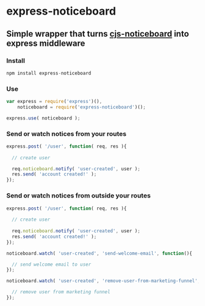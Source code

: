 express-noticeboard
===

## Simple wrapper that turns [cjs-noticeboard](https://www.npmjs.com/package/cjs-noticeboard "cjs-noticeboard on npm") into express middleware

### Install

```js
npm install express-noticeboard
```

### Use

```js
var express = require('express')(),
    noticeboard = require('express-noticeboard')();

express.use( noticeboard );
```

### Send or watch notices from your routes

```js
express.post( '/user', function( req, res ){
  
  // create user

  req.noticeboard.notify( 'user-created', user );
  res.send( 'account created!' );  
});
```

### Send or watch notices from outside your routes

```js
express.post( '/user', function( req, res ){
  
  // create user
  
  req.noticeboard.notify( 'user-created', user );
  res.send( 'account created!' );
});

noticeboard.watch( 'user-created', 'send-welcome-email', function(){

  // send welcome email to user
});

noticeboard.watch( 'user-created', 'remove-user-from-marketing-funnel', function(){

  // remove user from marketing funnel
});
```